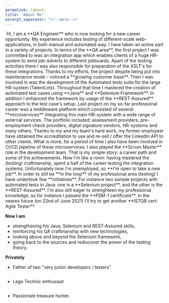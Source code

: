 ```yaml
---
permalink: /about/
title: "About Me"
excerpt_separator: "<!--more-->"
---
```

<!--more-->
<img src="{{ site.url }}{{ site.baseurl }}/assets/images/IMG_5526.JPG" alt="">
<!--more-->
Hi, I am a **QA Engineer** who is now looking for a new career opportunity. My experience includes testing of different-scale web-applications, in both manual and automated way. 
<!--more-->
I have taken an active part in a variety of projects. In terms of the **QA area**, the first project I was committed to was an integration app which enables clients of a huge HR-system to send job-adverts to different jobboards. Apart of the testing activities there I was also responsible for preparation of the XSLT's for these integrations. Thanks to my efforts, the project despite being put into maintenance mode - noticed a **growing customer base**.
<!--more-->
Then I was involved in was the development of the Automated tests suite for the large HR-system (TalentLink). Throughout that time I mastered the creation of automated test cases using **Java** and **Selenium Framework**. In addition I enhanced the framework by usage of the **REST-Assured** approach to the test case's setup.
<!--more-->
Last project on my so-far professional career was a middleware platform which consisted of several **microservices** integrating this main HR-system with a wide range of external services. The portfolio included: assessment providers, pre-employment check providers, digital signature vendors, HR-systems and many others. Thanks to my and my team's hard work, my former employeer have obtained the accreditation to use and re-sell / offer the LinkedIn API to other clients. What is more, for a period of time I also have been involved in CI/CD pipeline of these microservices. I also played the **Scrum Master** role in the development team.
<!--more-->
That is my simple story: a career path and some of the achievements.
<!--more-->
Now I'm like a ronin: having mastered the (testing) craftmanship, spent a half of the career testing the integration systems. Unfortunately now I'm unemployed, so **I'm open to take a new job**. 
<!--more-->
In order to still be **in the loop** of my professional area (testing) I have undertook few **initiatives**. For instance two sample projects with automated tests in Java: one is a **Selenium project**, and the other is the **REST-Assured**. I'm also still eager to strenghteen my professional knowledge, so for instance I passed the **PSM-1 certificate**. In the neares future (on 22nd of June 2021) I'll try to get another **ISTQB cert: Agile Tester**. 
<!--more-->

**Now I am**
* strengthening his Java, Selenium and REST-Assured skills, 
* reinforcing his QA craftmanship with new technologies, 
* looking above and beyond the Selenium framework,
* going back to the sources and rediscover the power of the testing theory.

<!--more-->
**Privately** 
* Father of two "very junior developers / testers"

<img src="{{ site.url }}{{ site.baseurl }}/assets/images/oni.png" alt="">

<!--more-->
* Lego Technic enthusiast 

<img src="{{ site.url }}{{ site.baseurl }}/assets/images/Mark_4.png" alt="">

<!--more-->
* Passionate treasure hunter.

<img src="{{ site.url }}{{ site.baseurl }}/assets/images/lego _metal_detectorist.jpeg" alt="">
